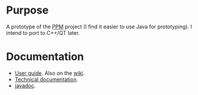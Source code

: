 # Purpose
A prototype of the [PPM](https://github.com/ustegrew/PPM) project (I find it easier to use 
Java for prototyping). I intend to port to C++/QT later.

# Documentation
* [User guide](https://github.com/ustegrew/ppm-java/tree/master/doc/ppm_java/user).
  Also on the [wiki](https://github.com/ustegrew/ppm-java/wiki/User-guide).
* [Technical documentation](https://github.com/ustegrew/ppm-java/tree/master/doc/ppm_java/tech).
* [javadoc](https://github.com/ustegrew/ppm-java/tree/master/doc/javadoc).

